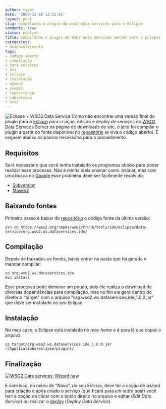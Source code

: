 ```yaml
---
author: vyper
date: '2009-12-18 12:21:41'
layout: post
slug: compilando-o-plugin-do-wso2-data-services-para-o-eclipse
comments: true
status: publish
title: Compilando o plugin do WSO2 Data Services Server para o Eclipse
categories:
- desenvolvimento
tags:
- código aberto
- compilação
- data services
- dss
- eclipse
- instalação
- maven2
- plugin
- repositório
- subversion
- wso2
---
```


![Eclipse + WSO2 Data Service](http://www.mcorp.com.br/wp-content/uploads/2009/12/eclipse-wso2-ds.png) Como não encontrei uma versão
final do plugin para o [Eclipse](http://www.eclipse.org) para criação, edição
e deploy de serviços do [WSO2 Data Services Server](http://wso2.org/projects/data-services-server/java) na página de downloads do site, o jeito foi
compilar o plugin a partir do fonte disponível no
[repositório](http://wso2.org/svn) (e viva o código aberto). E seguem abaixo
os passos necessário para o procedimento.

## Requisitos

Será necessário que você tenha instalado os programas abaixo para poder
realizar esse processo. Não é minha ideia ensinar como instalar, mas com uma
busca no [Google](http://www.google.com.br) esse problema deve ser facilmente
resolvido:

  * [Subversion](http://subversion.tigris.org/)
  * [Maven2](http://maven.apache.org/)

## Baixando fontes

Primeiro passo é baixar do [repositório](http://wso2.org/svn) o código fonte
da última versão: 

    svn co https://wso2.org/repos/wso2/trunk/tools/ide/eclipse/data-service/org.wso2.ws.dataservices.ide/

## Compilação

Depois de baixados os fontes, basta entrar na pasta que foi gerada e mandar
compilar:

    cd org.wso2.ws.dataservices.ide 
    mvn install

Esse processo pode demorar um pouco, pois ele realiza o download de diversas
dependências para compilação, mas no fim ele gera dentro do diretório "target"
com o arquivo "org.wso2.ws.dataservices.ide_1.0.0.jar" que deve ser instalado
no seu Eclipse.

## Instalação

No meu caso, o Eclipse está instalado no meu _home_ e é para lá que copiei o
arquivo. 

    cp target/org.wso2.ws.dataservices.ide_1.0.0.jar ~/Applications/eclipse/plugins/.

## Finalização

[![WSO2 Data services: Wizard new](http://www.mcorp.com.br/wp-content/uploads/2009/12/wso2-data-services-wizard-new-300x234.png)](http://www.mcorp.com.br/wp-content/uploads/2009/12/wso2-data-services-wizard-new.png)

E com isso, no menu de "Novo", do seu Eclipse, deve
ter a opção de _wizard_ para criação e após criado o serviço (que ficará para
um outro post) você tem a opção de clicar com o botão direito no arquivo e
editar (_Edit Data Service_) ou realizar o [deploy](/glossario/#Deploy)
(_Deploy Data Service_).

